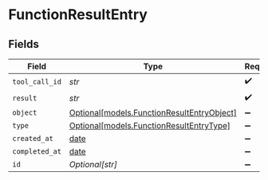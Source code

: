 # FunctionResultEntry


## Fields

| Field                                                                                | Type                                                                                 | Required                                                                             | Description                                                                          |
| ------------------------------------------------------------------------------------ | ------------------------------------------------------------------------------------ | ------------------------------------------------------------------------------------ | ------------------------------------------------------------------------------------ |
| `tool_call_id`                                                                       | *str*                                                                                | :heavy_check_mark:                                                                   | N/A                                                                                  |
| `result`                                                                             | *str*                                                                                | :heavy_check_mark:                                                                   | N/A                                                                                  |
| `object`                                                                             | [Optional[models.FunctionResultEntryObject]](../models/functionresultentryobject.md) | :heavy_minus_sign:                                                                   | N/A                                                                                  |
| `type`                                                                               | [Optional[models.FunctionResultEntryType]](../models/functionresultentrytype.md)     | :heavy_minus_sign:                                                                   | N/A                                                                                  |
| `created_at`                                                                         | [date](https://docs.python.org/3/library/datetime.html#date-objects)                 | :heavy_minus_sign:                                                                   | N/A                                                                                  |
| `completed_at`                                                                       | [date](https://docs.python.org/3/library/datetime.html#date-objects)                 | :heavy_minus_sign:                                                                   | N/A                                                                                  |
| `id`                                                                                 | *Optional[str]*                                                                      | :heavy_minus_sign:                                                                   | N/A                                                                                  |